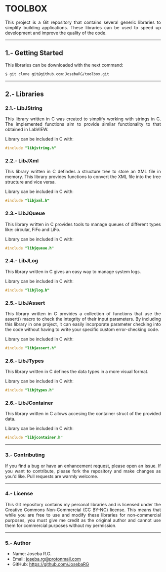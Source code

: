 <div align="justify">

# TOOLBOX

This project is a Git repository that contains several generic libraries to simplify building applications. These libraries can be used to speed up development and improve the quality of the code.

---

## 1.- Getting Started

This libraries can be downloaded with the next command:

```bash
$ git clone git@github.com:JosebaRG/toolbox.git
```

---

## 2.- Libraries

### 2.1.- LibJString

This library written in C was created to simplify working with strings in C. The implemented functions aim to provide similar functionality to that obtained in LabVIEW.

Library can be included in C with:

```c
#include "libjstring.h"
```

### 2.2.- LibJXml

This library written in C defindes a structure tree to store an XML file in memory. This library provides functions to convert the XML file into the tree structure and vice versa.

Library can be included in C with:

```c
#include "libjxml.h"
```

### 2.3.- LibJQueue

This library written in C provides tools to manage queues of different types like: circular, FiFo and LiFo.

Library can be included in C with:

```c
#include "libjqueue.h"
```

### 2.4.- LibJLog

This library written in C gives an easy way to manage system logs.

Library can be included in C with:

```c
#include "libjlog.h"
```

### 2.5.- LibJAssert

This library written in C provides a collection of functions that use the assert() macro to check the integrity of their input parameters. By including this library in one project, it can easily incorporate parameter checking into the code without having to write your specific custom error-checking code.

Library can be included in C with:

```c
#include "libjassert.h"
```

### 2.6.- LibJTypes

This library written in C defines the data types in a more visual format.

Library can be included in C with:

```c
#include "libjtypes.h"
```

### 2.6.- LibJContainer

This library written in C allows accesing the container struct of the provided data.

Library can be included in C with:

```c
#include "libjcontainer.h"
```

---

### 3.- Contributing

If you find a bug or have an enhancement request, please open an issue. If you want to contribute, please fork the repository and make changes as you'd like. Pull requests are warmly welcome.

---

### 4.- License
This Git repository contains my personal libraries and is licensed under the Creative Commons Non-Commercial (CC BY-NC) license. This means that while you are free to use and modify these libraries for non-commercial purposes, you must give me credit as the original author and cannot use them for commercial purposes without my permission.

---

### 5.- Author

- Name: Joseba R.G.
- Email: joseba.rg@protonmail.com
- GitHub: https://github.com/JosebaRG
